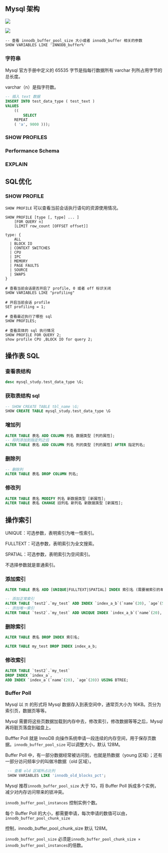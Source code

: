 ## Mysql 架构

![](http://oss.mflyyou.cn/blog/20200920151707.png?author=zhangpanqin)



![](http://oss.mflyyou.cn/blog/20200920184243.png?author=zhangpanqin)

```mysql
-- 查看 innodb_buffer_pool_size 大小或者 innodb_buffer 相关的参数
SHOW VARIABLES LIKE 'INNODB_buffer%'
```

### 字符串

Mysql 官方手册中定义的 65535 字节是指每行数据所有 varchar 列所占用字节的总长度。

varchar（n）是指字符数。 

```sql
-- 插入 text 数据
INSERT INTO test_data_type ( test_text )
VALUES
	((
		SELECT
	REPEAT
	( 'a', 9000 )));
```



















### SHOW PROFILES

### Performance Schema

### EXPLAIN

## SQL优化

### SHOW PROFILE

`SHOW PROFILE` 可以查看当前会话执行语句的资源使用情况。

```mysql
SHOW PROFILE [type [, type] ... ]
    [FOR QUERY n]
    [LIMIT row_count [OFFSET offset]]

type: {
    ALL
  | BLOCK IO
  | CONTEXT SWITCHES
  | CPU
  | IPC
  | MEMORY
  | PAGE FAULTS
  | SOURCE
  | SWAPS
}
```

```mysql
# 查看当前会话是否开启了 profile, 0 或者 off 标识关闭
SHOW VARIABLES LIKE "profiling"

# 开启当前会话 profile
SET profiling = 1;

# 查看最近执行了哪些 sql
SHOW PROFILES; 

# 查看具体的 sql 执行情况
SHOW PROFILE FOR QUERY 2;
show profile CPU ,BLOCK IO for query 2;
```



## 操作表 SQL

### 查看表结构

```sql
desc mysql_study.test_data_type \G;
```

### 获取表结构 sql

```sql
-- SHOW CREATE TABLE tbl_name \G;
SHOW CREATE TABLE mysql_study.test_data_type \G
```

### 增加列

```sql
ALTER TABLE 表名 ADD COLUMN 列名 数据类型 [列的属性];
-- 将列添加到指定列之后
ALTER TABLE 表名 ADD COLUMN 列名 列的类型 [列的属性] AFTER 指定列名;

```

### 删除列

```sql
-- 删除列
ALTER TABLE 表名 DROP COLUMN 列名;
```

### 修改列

```sql
ALTER TABLE 表名 MODIFY 列名 新数据类型 [新属性];
ALTER TABLE 表名 CHANGE 旧列名 新列名 新数据类型 [新属性];
```



## 操作索引

UNIQUE：可选参数，表明索引为唯一性索引。

FULLTEXT：可选参数，表明索引为全文搜索。

SPATIAL：可选参数，表明索引为空间索引。

不选择参数就是普通索引。

### 添加索引

```sql
ALTER TABLE 表名 ADD [UNIQUE|FULLTEXT|SPATIAL] INDEX 索引名 (需要被索引的单个列或多个列);

-- 添加正常索引
ALTER TABLE `test2`.`my_test` ADD INDEX `index_a_b`(`name`(20), `age`(5)) USING BTREE;
-- 添加唯一索引
ALTER TABLE `test2`.`my_test` ADD UNIQUE INDEX `index_a_b`(`name`(20), `age`(5)) USING BTREE;
```

### 删除索引

```sql
ALTER TABLE 表名 DROP INDEX 索引名;

ALTER TABLE my_test DROP INDEX index_a_b;
```



### 修改索引

```sql
ALTER TABLE `test2`.`my_test` 
DROP INDEX `index_a`,
ADD INDEX `index_a`(`name`(20), `age`(20)) USING BTREE;
```



### Buffer Poll

Mysql 以 `页` 的形式将 Mysql 数据存入到表空间中，通常页大小为 16KB。页分为索引页，数据页等等。

Mysql 需要将这些页数据加载到内存中去，修改索引，修改数据等等之后，Mysql 再将脏页落盘到磁盘上。

Bufffer Poll 就是 InnoDB 向操作系统申请一段连续的内存空间，用于保存页数据。`innodb_buffer_pool_size` 可以调整大小，默认 128M。



Buffer Poll 中，有一部分数据经常被访问到，也就是热数据（young 区域）；还有一部分访问频率少的叫做冷数据（old 区域）。



```sql
 -- 查看 old 区域所占比列
 SHOW VARIABLES LIKE 'innodb_old_blocks_pct';
```





Mysql 推荐`innodb_buffer_pool_size` 大于 1G，将 Buffer Poll 拆成多个实例，减少对内存访问带来的锁冲突。

`innodb_buffer_pool_instances` 控制实例个数。

每个 Buffer Poll 的大小，都需要申请，每次申请的数值可以由，`innodb_buffer_pool_chunk_size`

控制，innodb_buffer_pool_chunk_size 默认 128M。

`innodb_buffer_pool_size` 必须是`innodb_buffer_pool_chunk_size × innodb_buffer_pool_instances`的倍数。

